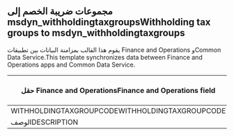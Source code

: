 ## <a name="withholding-tax-groups-to-msdyn_withholdingtaxgroups"></a><span data-ttu-id="ed55c-101">مجموعات ضريبة الخصم إلى msdyn_withholdingtaxgroups</span><span class="sxs-lookup"><span data-stu-id="ed55c-101">Withholding tax groups to msdyn_withholdingtaxgroups</span></span>

<span data-ttu-id="ed55c-102">يقوم هذا القالب بمزامنة البيانات بين تطبيقات Finance and Operations وCommon Data Service.</span><span class="sxs-lookup"><span data-stu-id="ed55c-102">This template synchronizes data between Finance and Operations apps and Common Data Service.</span></span>

<span data-ttu-id="ed55c-103">حقل Finance and Operations</span><span class="sxs-lookup"><span data-stu-id="ed55c-103">Finance and Operations field</span></span> | <span data-ttu-id="ed55c-104">نوع التعيين</span><span class="sxs-lookup"><span data-stu-id="ed55c-104">Map type</span></span> | <span data-ttu-id="ed55c-105">حقل Dynamics 365 الآخر</span><span class="sxs-lookup"><span data-stu-id="ed55c-105">Other Dynamics 365 field</span></span> | <span data-ttu-id="ed55c-106">القيمة الافتراضية</span><span class="sxs-lookup"><span data-stu-id="ed55c-106">Default value</span></span>
---|---|---|---
<span data-ttu-id="ed55c-107">WITHHOLDINGTAXGROUPCODE</span><span class="sxs-lookup"><span data-stu-id="ed55c-107">WITHHOLDINGTAXGROUPCODE</span></span> | = | <span data-ttu-id="ed55c-108">msdyn_name</span><span class="sxs-lookup"><span data-stu-id="ed55c-108">msdyn_name</span></span> | 
<span data-ttu-id="ed55c-109">الوصف</span><span class="sxs-lookup"><span data-stu-id="ed55c-109">DESCRIPTION</span></span> | = | <span data-ttu-id="ed55c-110">msdyn_description</span><span class="sxs-lookup"><span data-stu-id="ed55c-110">msdyn_description</span></span> | 
